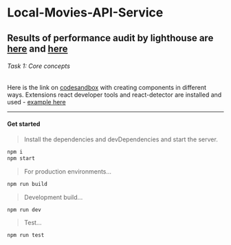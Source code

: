 # Local-Movies-API-Service
## Results of performance audit by lighthouse are [here](https://pastenow.ru/CD95J) and [here](https://pastenow.ru/CD951)

###### Task 1: Core concepts
Here is the link on [codesandbox](https://codesandbox.io/s/fragrant-river-u4ggc?file=/src/App.js) with creating components in different ways.
Extensions react developer tools and react-detector are installed and used - [example here](https://pastenow.ru/BLK3A)

---
#### Get started
> Install the dependencies and devDependencies and start the server.

```sh
npm i
npm start
```

>For production environments...

```sh
npm run build
```

>Development build...
```sh
npm run dev
```
>Test...
```sh
npm run test
```
